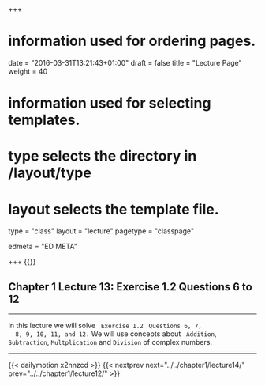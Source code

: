 +++
# information used for ordering pages.
date = "2016-03-31T13:21:43+01:00"
draft = false
title = "Lecture Page"
weight = 40

# information used for selecting templates.
# type selects the directory in /layout/type
# layout selects the template file.

type   = "class"
layout = "lecture"
pagetype = "classpage"





edmeta = "ED META"

+++
{{<credits ori="Maktab.pk" lec="Adil Mahmood" des="Qazi Rashid">}}

## Chapter 1 Lecture 13: Exercise 1.2 Questions 6 to 12
<hr>
<p class="lead">
  In this lecture we will solve <code> Exercise 1.2</code> <code> Questions 6, 7,
  8, 9, 10, 11, and 12.</code> We will use concepts about <code> Addition</code>,
  <code>Subtraction</code>, <code>Multplication</code> and <code>Division</code>
  of complex numbers.
</p>
<hr>
{{< dailymotion x2nnzcd >}}
{{< nextprev next="../../chapter1/lecture14/"     prev="../../chapter1/lecture12/"  >}}
